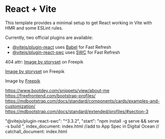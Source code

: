 # React + Vite

This template provides a minimal setup to get React working in Vite with HMR and some ESLint rules.

Currently, two official plugins are available:

- [@vitejs/plugin-react](https://github.com/vitejs/vite-plugin-react/blob/main/packages/plugin-react/README.md) uses [Babel](https://babeljs.io/) for Fast Refresh
- [@vitejs/plugin-react-swc](https://github.com/vitejs/vite-plugin-react-swc) uses [SWC](https://swc.rs/) for Fast Refresh

404 attr: <a href="https://www.freepik.com/free-vector/oops-404-error-with-broken-robot-concept-illustration_8030430.htm#query=404%20page%20found&position=3&from_view=keyword&track=ais">Image by storyset</a> on Freepik

<a href="https://www.freepik.com/free-vector/forgot-password-concept-illustration_7070628.htm#query=forgot%20password&position=0&from_view=keyword&track=ais">Image by storyset</a> on Freepik

Image by <a href="https://www.freepik.com/free-vector/flat-customer-support-illustration_13184991.htm#query=admin&position=7&from_view=search&track=sph">Freepik</a>

https://www.bootdey.com/snippets/view/about-me
https://freefrontend.com/bootstrap-profiles/
https://mdbootstrap.com/docs/standard/components/cards/examples-and-customization/
https://mdbootstrap.com/docs/standard/extended/profiles/#section-3


 "@vitejs/plugin-react-swc": "^3.3.2",
  "start": "npm install -g serve && serve -s build ",
  index_document: index.html //add to App Spec in Digital Ocean // catchall_document: index.html
